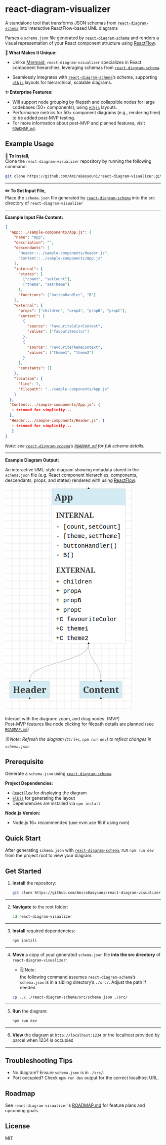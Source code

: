 # react-diagram-visualizer

A standalone tool that transforms JSON schemas from [`react-diagram-schema`](https://github.com/AmiraBasyouni/react-diagram-schema) into interactive ReactFlow-based UML diagrams

Parses a `schema.json` file generated by [`react-diagram-schema`](https://github.com/AmiraBasyouni/react-diagram-schema) and renders a visual representation of your React component structure using [ReactFlow](https://reactflow.dev/).

**🔦 What Makes It Unique:**

- Unlike [Mermaid](https://mermaid.js.org/), `react-diagram-visualizer` specializes in React component hierarchies, leveraging schemas from [`react-diagram-schema`](https://github.com/AmiraBasyouni/react-diagram-schema).

- Seamlessly integrates with [`react-diagram-schema`](https://github.com/AmiraBasyouni/react-diagram-schema)’s schema, supporting [`elkjs`](https://github.com/kieler/elkjs) layouts for hierarchical, scalable diagrams.

**✨ Enterprise Features**:

- Will support node grouping by filepath and collapsible nodes for large codebases (50+ components), using [`elkjs`](https://github.com/kieler/elkjs) layouts.
- Performance metrics for 50+ component diagrams (e.g., rendering time) to be added post-MVP testing.
- For more information about post-MVP and planned features, visit [`ROADMAP.md`](https://github.com/AmiraBasyouni/react-diagram-visualizer/blob/main/ROADMAP.md).

## Example Usage

**🔌 To Install,**  
Clone the `react-diagram-visualizer` repository by running the following command:

```bash
git clone https://github.com/AmiraBasyouni/react-diagram-visualizer.git
```

---

**✏️ To Set Input File,**  
Place the `schema.json` file generated by [`react-diagram-schema`](https://github.com/AmiraBasyouni/react-diagram-schema) into the src directory of `react-diagram-visualizer`

---

**Example Input File Content:**

```JSON
{
  "App::../sample-components/App.js": {
    "name": "App",
    "description": "",
    "descendants": [
      "Header::../sample-components/Header.js",
      "Content::../sample-components/App.js"
    ],
    "internal": {
      "states": [
        ["count", "setCount"],
        ["theme", "setTheme"]
      ],
      "functions": ["buttonHandler", "B"]
    },
    "external": {
      "props": ["children", "propA", "propB", "propC"],
      "context": [
        {
          "source": "FavouriteColorContext",
          "values": ["favouriteColor"]
        },
        {
          "source": "FavouriteThemeContext",
          "values": ["theme1", "theme2"]
        }
      ],
      "constants": []
    },
    "location": {
      "line": 7,
      "filepath": "../sample-components/App.js"
    }
  },
  "Content::../sample-components/App.js": {
   ✂ trimmed for simplicity...
  },
  "Header::../sample-components/Header.js": {
   ✂ trimmed for simplicity...
   }
}
```

_Note: see [`react-diagram-schema`](https://github.com/AmiraBasyouni/react-diagram-schema)’s [`ROADMAP.md`](https://github.com/AmiraBasyouni/react-diagram-schema/blob/main/ROADMAP.md) for full schema details._

---

**Example Diagram Output:**

An interactive UML-style diagram showing metadata stored in the `schema.json` file (e.g. React component hierarchies, components, descendants, props, and states) rendered with using [ReactFlow](https://reactflow.dev).
![ReactFlow Diagram](assets/final-diagram-preview.png)

Interact with the diagram: zoom, and drag nodes. (MVP)  
Post-MVP features like node clicking for filepath details are planned (see [`ROADMAP.md`](https://github.com/AmiraBasyouni/react-diagram-visualizer/blob/main/ROADMAP.md))

_🗒 Note: Refresh the diagram (`Ctrl+c`, `npm run dev`) to reflect changes in `schema.json`_

## Prerequisite

Generate a `schema.json` using [`react-diagram-schema`](https://github.com/AmiraBasyouni/react-diagram-schema).

**Project Dependencies:**

- [`ReactFlow`](https://reactflow.dev) for displaying the diagram
- [`elkjs`](https://github.com/kieler/elkjs) for generating the layout
- Dependencies are installed via `npm install`

**Node.js Version:**

- Node.js 16+ recommended (use nvm use 16 if using nvm)

## Quick Start

After generating `schema.json` with [`react-diagram-schema`](https://github.com/AmiraBasyouni/react-diagram-schema), run `npm run dev` from the project root to view your diagram.

## Get Started

1. **Install** the repository:
   ```bash
   git clone https://github.com/AmiraBasyouni/react-diagram-visualizer
   ```

---

2. **Navigate** to the root folder:
   ```bash
   cd react-diagram-visualizer
   ```

---

3. **Install** required dependencies:
   ```bash
   npm install
   ```

---

4. **Move** a copy of your generated `schema.json` file **into the src directory** of `react-diagram-visualizer`:
   - 🗒 Note:  
     the following command assumes `react-diagram-schema`’s `schema.json` is in a sibling directory’s `./src/`. Adjust the path if needed.

   ```bash
   cp ../../react-diagram-schema/src/schema.json ./src/
   ```

---

5. **Run** the diagram:
   ```bash
   npm run dev
   ```

---

6. **View** the diagram at `http://localhost:1234` or the localhost provided by parcel when 1234 is occupied

---

## Troubleshooting Tips

- No diagram? Ensure `schema.json` is in `./src/`.
- Port occupied? Check `npm run dev` output for the correct localhost URL.

## Roadmap

See `react-diagram-visualizer`'s [ROADMAP.md](https://github.com/AmiraBasyouni/react-diagram-visualizer/blob/main/ROADMAP.md) for feature plans and upcoming goals.

## License

MIT
